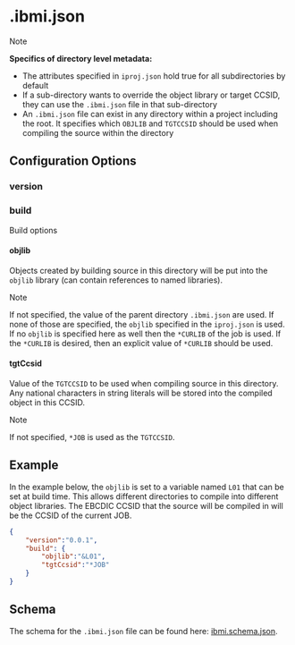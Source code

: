 # .ibmi.json

> [!NOTE]
>
> **Specifics of directory level metadata:**
>
> - The attributes specified in `iproj.json` hold true for all subdirectories by default
> - If a sub-directory wants to override the object library or target CCSID, they can use the `.ibmi.json` file in that sub-directory
> - An `.ibmi.json` file can exist in any directory within a project including the root. It specifies which `OBJLIB` and `TGTCCSID` should be used when compiling the source within the directory

## Configuration Options

### version

### build

Build options

#### objlib

Objects created by building source in this directory will be put into the `objlib` library (can contain references to named libraries).

> [!NOTE]
>
> If not specified, the value of the parent directory `.ibmi.json` are used. If none of those are specified, the `objlib` specified in the `iproj.json` is used. If no `objlib` is specified here as well then the `*CURLIB` of the job is used. If the `*CURLIB` is desired, then an explicit value of `*CURLIB` should be used.

#### tgtCcsid

Value of the `TGTCCSID` to be used when compiling source in this directory.  Any national characters in string literals
will be stored into the compiled object in this CCSID.

> [!NOTE]
>
> If not specified, `*JOB` is used as the `TGTCCSID`.

## Example

In the example below, the `objlib` is set to a variable named `L01` that can be set at build time. This allows different directories to compile into different object libraries. 
The EBCDIC CCSID that the source will be compiled in will be the CCSID of the current JOB.

```json
{
    "version":"0.0.1",
    "build": {
        "objlib":"&L01",
        "tgtCcsid":"*JOB"
    } 
}
```

## Schema

The schema for the `.ibmi.json` file can be found here: [ibmi.schema.json](https://github.com/IBM/vscode-ibmi-projectexplorer/blob/main/schema/ibmi.schema.json).
